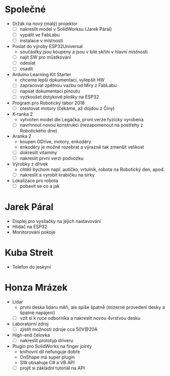 # Společné

- Držák na nový (malý) projektor
    - [ ] nakreslit model v SolidWorksu (Jarek Páral)
    - [ ] vypálit ve FabLabu
    - [ ] instalace v místnosti
- Poslat do výroby ESP32Universal
    - součástky jsou koupeny a jsou v bílé skříni v hlavní místnosti
    - [ ] najít SW pro můstkování
    - [ ] odeslat
    - [ ] osadit
- Arduino Learning Kit Starter
    - chceme lepší dokumentaci, vylepšit HW
    - [ ] zapracovat zpětnou vazbu od Míry z FabLabu
    - [ ] napsat dokumentaci pinoutu
    - [ ] vyzkoušet dotykové plošky na ESP32
- Program pro Robotický tábor 2018
    - [ ] otestovat motory (čekáme, až dojdou z Činy)
- K-ranka 2
    - vytvořen model dle Legáčka, první verze fyzicky vyrobena
    - [ ] navrhnout novou konstrukci (nezapomenout na postřehy z Robotického dne)
- Aranka 2
    - koupen ODrive, motory, enkodéry
    - enkodéry je možné rozebrat a výrazně tak zmenšit velikost
    - [ ] dokreslit vitaminy
    - [ ] nakreslit první verzi podvozku
- Výrobky z dřívek
    - chtěli bychom např. autíčko, vrtulník, robota na Robotický den, apod.
    - [ ] nakreslit a vyrobit krabičku na sirky
- Lokalizace pro robota
    - [ ] pobavit se co a jak

# Jarek Páral

- Displej pro vysílačky na jejich nastavování
- Hlídač na ESP32
- Monitorování pokoje

# Kuba Streit

- Telefon do jeskyní

# Honza Mrázek

- Lidar
    - první deska lidaru měří, ale spíše špatně (mizerné provedení desky a
      špatné napájení)
    - [ ] vzít si k ruce odborníka a nakreslit novou 4vrstvou desku
- Laboratorní zdroj
    - [ ] zjistit možnosti zdroje cca 50V@20A
- High-end čelovka
    - [ ] nakreslit prototyp driveru
- Plugin pro SolidWorks na finger jointy
    - knihovní díl nefunguje dobře
    - OnShape má super plugin
    - SW obsahuje C# a VB API
    - [ ] projít si základní tutoriál na API

